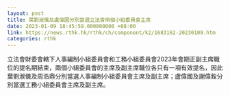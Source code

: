 ```yaml
---
layout: post
title: 葉劉淑儀及盧偉國分別當選立法會兩個小組委員會主席
date: 2023-01-09 18:45:59.000000000 +08:00
link: https://news.rthk.hk/rthk/ch/component/k2/1683162-20230109.htm
categories: rthk
---
```


立法會財委會轄下人事編制小組委員會和工務小組委員會2023年會期正副主席職位的提名期結束，兩個小組委員會的主席及副主席職位各只有一項有效提名，因此葉劉淑儀及周浩鼎分別當選人事編制小組委員會主席及副主席；盧偉國及謝偉銓分別當選工務小組委員會主席及副主席。
